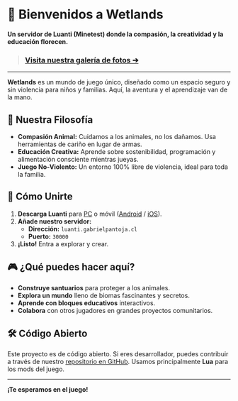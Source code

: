 # 🌱 Bienvenidos a Wetlands

**Un servidor de Luanti (Minetest) donde la compasión, la creatividad y la educación florecen.**

> ### **[Visita nuestra galería de fotos ➔](https://luanti.gabrielpantoja.cl/galeria.html)**

---

**Wetlands** es un mundo de juego único, diseñado como un espacio seguro y sin violencia para niños y familias. Aquí, la aventura y el aprendizaje van de la mano.

## 💚 Nuestra Filosofía

- **Compasión Animal:** Cuidamos a los animales, no los dañamos. Usa herramientas de cariño en lugar de armas.
- **Educación Creativa:** Aprende sobre sostenibilidad, programación y alimentación consciente mientras jueyas.
- **Juego No-Violento:** Un entorno 100% libre de violencia, ideal para toda la familia.

## 🚀 Cómo Unirte

1.  **Descarga Luanti** para [PC](https://www.luanti.org) o móvil ([Android](https://play.google.com/store/apps/details?id=net.minetest.minetest) / [iOS](https://apps.apple.com/app/minetest/id1190647064)).
2.  **Añade nuestro servidor:**
    - **Dirección:** `luanti.gabrielpantoja.cl`
    - **Puerto:** `30000`
3.  **¡Listo!** Entra a explorar y crear.

## 🎮 ¿Qué puedes hacer aquí?

- **Construye santuarios** para proteger a los animales.
- **Explora un mundo** lleno de biomas fascinantes y secretos.
- **Aprende con bloques educativos** interactivos.
- **Colabora** con otros jugadores en grandes proyectos comunitarios.

## 🛠️ Código Abierto

Este proyecto es de código abierto. Si eres desarrollador, puedes contribuir a través de nuestro [repositorio en GitHub](https://github.com/gabrielpantoja-cl/luanti-voxelibre-server). Usamos principalmente **Lua** para los mods del juego.

---

**¡Te esperamos en el juego!**